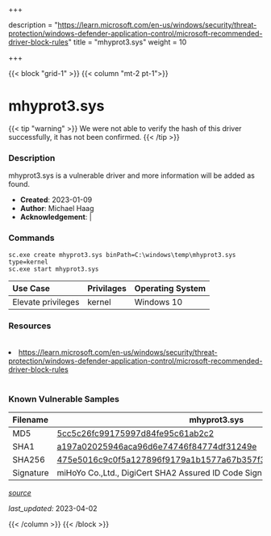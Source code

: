 +++

description = "https://learn.microsoft.com/en-us/windows/security/threat-protection/windows-defender-application-control/microsoft-recommended-driver-block-rules"
title = "mhyprot3.sys"
weight = 10

+++


{{< block "grid-1" >}}
{{< column "mt-2 pt-1">}}


# mhyprot3.sys 


{{< tip "warning" >}}
We were not able to verify the hash of this driver successfully, it has not been confirmed.
{{< /tip >}}


### Description

mhyprot3.sys is a vulnerable driver and more information will be added as found.

- **Created**: 2023-01-09
- **Author**: Michael Haag
- **Acknowledgement**:  | [](https://twitter.com/)

### Commands

```
sc.exe create mhyprot3.sys binPath=C:\windows\temp\mhyprot3.sys type=kernel
sc.exe start mhyprot3.sys
```

| Use Case | Privilages | Operating System | 
|:---- | ---- | ---- |
| Elevate privileges | kernel | Windows 10 |

### Resources
<br>
<li><a href=" https://learn.microsoft.com/en-us/windows/security/threat-protection/windows-defender-application-control/microsoft-recommended-driver-block-rules"> https://learn.microsoft.com/en-us/windows/security/threat-protection/windows-defender-application-control/microsoft-recommended-driver-block-rules</a></li>
<br>

### Known Vulnerable Samples

| Filename | mhyprot3.sys |
|:---- | ---- | 
| MD5 | <a href="https://www.virustotal.com/gui/file/5cc5c26fc99175997d84fe95c61ab2c2">5cc5c26fc99175997d84fe95c61ab2c2</a> |
| SHA1 | <a href="https://www.virustotal.com/gui/file/a197a02025946aca96d6e74746f84774df31249e">a197a02025946aca96d6e74746f84774df31249e</a> |
| SHA256 | <a href="https://www.virustotal.com/gui/file/475e5016c9c0f5a127896f9179a1b1577a67b357f399ab5a1e68aab07134729a">475e5016c9c0f5a127896f9179a1b1577a67b357f399ab5a1e68aab07134729a</a> |
| Signature | miHoYo Co.,Ltd., DigiCert SHA2 Assured ID Code Signing CA, DigiCert   |


[*source*](https://github.com/magicsword-io/LOLDrivers/tree/main/yaml/mhyprot3.sys.yml)

*last_updated:* 2023-04-02








{{< /column >}}
{{< /block >}}
